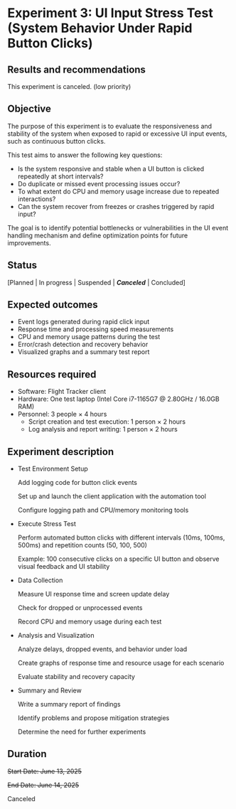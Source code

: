 # Experiment 3: UI Input Stress Test (System Behavior Under Rapid Button Clicks)


## Results and recommendations 
This experiment is canceled. (low priority)

## Objective 
The purpose of this experiment is to evaluate the responsiveness and stability of the system when exposed to rapid or excessive UI input events, such as continuous button clicks.

This test aims to answer the following key questions:

- Is the system responsive and stable when a UI button is clicked repeatedly at short intervals?
- Do duplicate or missed event processing issues occur?
- To what extent do CPU and memory usage increase due to repeated interactions?
- Can the system recover from freezes or crashes triggered by rapid input?

The goal is to identify potential bottlenecks or vulnerabilities in the UI event handling mechanism and define optimization points for future improvements.

## Status
[Planned | In progress | Suspended | ***Canceled*** | Concluded]

## Expected outcomes
 - Event logs generated during rapid click input
 - Response time and processing speed measurements
 - CPU and memory usage patterns during the test
 - Error/crash detection and recovery behavior
 - Visualized graphs and a summary test report

## Resources required
 - Software: Flight Tracker client
 - Hardware: One test laptop (Intel Core i7-1165G7 @ 2.80GHz / 16.0GB RAM)
 - Personnel: 3 people × 4 hours
   - Script creation and test execution: 1 person × 2 hours
   - Log analysis and report writing: 1 person × 2 hours
   

## Experiment description
- Test Environment Setup

  Add logging code for button click events

  Set up and launch the client application with the automation tool

  Configure logging path and CPU/memory monitoring tools

- Execute Stress Test

  Perform automated button clicks with different intervals (10ms, 100ms, 500ms) and repetition counts (50, 100, 500)

  Example: 100 consecutive clicks on a specific UI button and observe visual feedback and UI stability

- Data Collection

  Measure UI response time and screen update delay
  
  Check for dropped or unprocessed events
  
  Record CPU and memory usage during each test
  
- Analysis and Visualization

  Analyze delays, dropped events, and behavior under load
  
  Create graphs of response time and resource usage for each scenario
  
  Evaluate stability and recovery capacity
  
- Summary and Review

  Write a summary report of findings
  
  Identify problems and propose mitigation strategies
  
  Determine the need for further experiments

## Duration
~~Start Date: June 13, 2025~~

~~End Date: June 14, 2025~~

Canceled